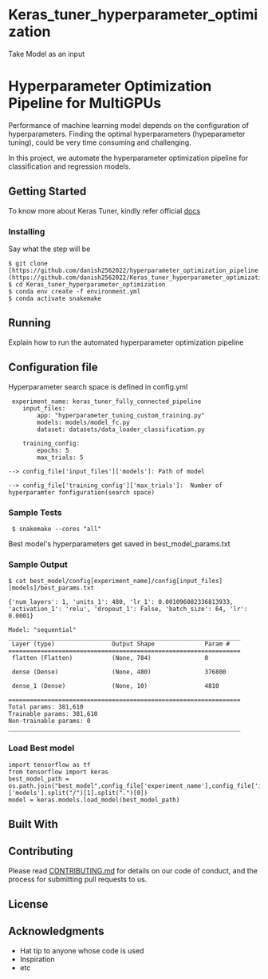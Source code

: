 # Keras_tuner_hyperparameter_optimization
Take Model as an input
# Hyperparameter Optimization Pipeline for MultiGPUs

Performance of machine learning model depends on the configuration of hyperparameters. Finding the optimal hyperparameters (hypeparameter tuning), could be very time consuming and challenging.  

In this project, we automate the hyperparameter optimization pipeline for classification and regression models.



## Getting Started

To know more about Keras Tuner, kindly refer official [docs](https://keras.io/api/keras_tuner/)


### Installing


Say what the step will be

    $ git clone [https://github.com/danish2562022/hyperparameter_optimization_pipeline.git](https://github.com/danish2562022/Keras_tuner_hyperparameter_optimization.git)
    $ cd Keras_tuner_hyperparameter_optimization
    $ conda env create -f environment.yml
    $ conda activate snakemake
   
    



## Running

Explain how to run the automated hyperparameter optimization pipeline


## Configuration file
Hyperparameter search space is defined in config.yml
    
     experiment_name: keras_tuner_fully_connected_pipeline
        input_files:
            app: "hyperparameter_tuning_custom_training.py"
            models: models/model_fc.py
            dataset: datasets/data_loader_classification.py 

        training_config:
            epochs: 5
            max_trials: 5    
  
    --> config_file['input_files']['models']: Path of model

    --> config_file['training_config']['max_trials']:  Number of hyperparamter fonfiguration(search space)

### Sample Tests

     $ snakemake --cores "all"
    
 Best model's hyperparameters get saved in best_model_params.txt
### Sample Output
    
    $ cat best_model/config[experiment_name]/config[input_files][models]/best_params.txt
    
    {'num_layers': 1, 'units_1': 480, 'lr_1': 0.001096082336813933, 'activation_1': 'relu', 'dropout_1': False, 'batch_size': 64, 'lr': 0.0001}

    Model: "sequential"
    _________________________________________________________________
     Layer (type)                Output Shape              Param #   
    =================================================================
     flatten (Flatten)           (None, 784)               0         

     dense (Dense)               (None, 480)               376800    

     dense_1 (Dense)             (None, 10)                4810      

    =================================================================
    Total params: 381,610
    Trainable params: 381,610
    Non-trainable params: 0
    _________________________________________________________________
    
    
   ### Load Best model
   
    import tensorflow as tf
    from tensorflow import keras
    best_model_path = os.path.join("best_model",config_file['experiment_name'],config_file['input_files']['models'].split("/")[1].split(".")[0])
    model = keras.models.load_model(best_model_path)



        

## Built With

 

## Contributing

Please read [CONTRIBUTING.md](CONTRIBUTING.md) for details on our code
of conduct, and the process for submitting pull requests to us.



## License



## Acknowledgments

  - Hat tip to anyone whose code is used
  - Inspiration
  - etc
